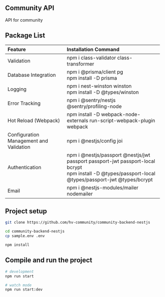 ## Community API

API for community


## Package List

| Feature                                 | Installation Command                                                                                                                                       |
| :-------------------------------------- | :--------------------------------------------------------------------------------------------------------------------------------------------------------- |
| Validation                              | npm i class-validator class-transformer                                                                                                                    |
| Database Integration                    | npm i @prisma/client pg<br/> npm install -D prisma                                                                                                         |
| Logging                                 | npm i nest-winston winston <br/> npm install -D @types/winston                                                                                             |
| Error Tracking                          | npm i @sentry/nestjs @sentry/profiling-node                                                                                                                |
| Hot Reload (Webpack)                    | npm install -D webpack-node-externals run-script-webpack-plugin webpack                                                                                    |
| Configuration Management and Validation | npm i @nestjs/config joi                                                                                                                                   |
| Authentication                          | npm i @nestjs/passport @nestjs/jwt passport passport-jwt passport-local bcrypt<br/> npm install -D @types/passport-local @types/passport-jwt @types/bcrypt |
| Email                                   | npm i @nestjs-modules/mailer nodemailer                                                                                                                    |

## Project setup

```bash
git clone https://github.com/hv-community/community-backend-nestjs

cd community-backend-nestjs
cp sample.env .env

npm install
```

## Compile and run the project

```bash
# development
npm run start

# watch mode
npm run start:dev
```
